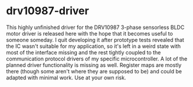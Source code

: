 # drv10987-driver

This highly unfinished driver for the DRV10987 3-phase sensorless BLDC motor
driver is released here with the hope that it becomes useful to someone someday.
I quit developing it after prototype tests revealed that the IC wasn't suitable
for my application, so it's left in a weird state with most of the interface
missing and the rest tightly coupled to the communication protocol drivers of my
specific microcontroller. A lot of the planned driver functionality is missing
as well. Register maps are mostly there (though some aren't where they are
supposed to be) and could be adapted with minimal work. Use at your own risk.
